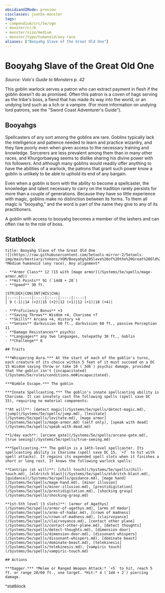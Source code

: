 ```yaml
---
obsidianUIMode: preview
cssclasses: json5e-monster
tags:
- compendium/src/5e/vgm
- monster/cr/6
- monster/size/medium
- monster/type/humanoid/any-race
aliases: ["Booyahg Slave of the Great Old One"]
---
```

# Booyahg Slave of the Great Old One
*Source: Volo's Guide to Monsters p. 42*  

This goblin warlock serves a patron who can extract payment in flesh if the goblin doesn't do as promised. Often this patron is a coven of hags serving as the tribe's boss, a fiend that has made its way into the world, or an undying lord such as a lich or a vampire. (For more information on undying lord patrons, see the "Sword Coast Adventurer's Guide").

## Booyahgs

Spellcasters of any sort among the goblins are rare. Goblins typically lack the intelligence and patience needed to learn and practice wizardry, and they fare poorly even when given access to the necessary training and knowledge. Sorcerers are less prevalent among them than in many other races, and Khurgorbaeyag seems to dislike sharing his divine power with his followers. And although many goblins would readily offer anything to have the abilities of a warlock, the patrons that grant such power know a goblin is unlikely to be able to uphold its end of any bargain.

Even when a goblin is born with the ability to become a spellcaster, the knowledge and talent necessary to carry on the tradition rarely persists for more than a couple of generations. Because they have so little experience with magic, goblins make no distinction between its forms. To them all magic is "booyahg," and the word is part of the name they give to any of its practitioners.

A goblin with access to booyahg becomes a member of the lashers and can often rise to the role of boss.

## Statblock

```ad-statblock
title: Booyahg Slave of the Great Old One
![](https://raw.githubusercontent.com/5etools-mirror-2/5etools-img/main/bestiary/tokens/VGM/Booyahg%20Slave%20of%20the%20Great%20Old%20One.webp#token)
*Medium humanoid (any race), Any alignment*

- **Armor Class** 12 (15 with [mage armor](/Systems/5e/spells/mage-armor.md))
- **Hit Points** 91 (`14d8 + 28`)
- **Speed** 30 ft.

|STR|DEX|CON|INT|WIS|CHA|
|:---:|:---:|:---:|:---:|:---:|:---:|
| 9 (-1)|14 (+2)|15 (+2)|12 (+1)|12 (+1)|18 (+4)|

- **Proficiency Bonus** +3
- **Saving Throws** Wisdom +4, Charisma +7
- **Skills** Arcana +4, History +4
- **Senses** darkvision 60 ft., darkvision 60 ft., passive Perception 11
- **Damage Resistances** psychic
- **Languages** any two languages, telepathy 30 ft., Goblin
- **Challenge** 6

## Traits

***Whispering Aura.*** At the start of each of the goblin's turns, each creature of its choice within 5 feet of it must succeed on a DC 15 Wisdom saving throw or take 10 (`3d6`) psychic damage, provided that the goblin isn't [incapacitated](/Systems/5e/rules/conditions.md#incapacitated).

***Nimble Escape.*** The goblin

***Innate Spellcasting.*** The goblin's innate spellcasting ability is Charisma. It can innately cast the following spells (spell save DC 15), requiring no material components:

**At will**: [detect magic](/Systems/5e/spells/detect-magic.md), [jump](/Systems/5e/spells/jump.md), [levitate](/Systems/5e/spells/levitate.md), [mage armor](/Systems/5e/spells/mage-armor.md) (self only), [speak with dead](/Systems/5e/spells/speak-with-dead.md)

**1/day each**: [arcane gate](/Systems/5e/spells/arcane-gate.md), [true seeing](/Systems/5e/spells/true-seeing.md)

***Spellcasting.*** The goblin is a 14th-level spellcaster. Its spellcasting ability is Charisma (spell save DC 15, `+7` to hit with spell attacks). It regains its expended spell slots when it finishes a short or long rest. It knows the following warlock spells:

**Cantrips (at will)**: [chill touch](/Systems/5e/spells/chill-touch.md), [eldritch blast](/Systems/5e/spells/eldritch-blast.md), [guidance](/Systems/5e/spells/guidance.md), [mage hand](/Systems/5e/spells/mage-hand.md), [minor illusion](/Systems/5e/spells/minor-illusion.md), [prestidigitation](/Systems/5e/spells/prestidigitation.md), [shocking grasp](/Systems/5e/spells/shocking-grasp.md)

**1st-5th level (3 slots)**: [armor of Agathys](/Systems/5e/spells/armor-of-agathys.md), [arms of Hadar](/Systems/5e/spells/arms-of-hadar.md), [crown of madness](/Systems/5e/spells/crown-of-madness.md), [clairvoyance](/Systems/5e/spells/clairvoyance.md), [contact other plane](/Systems/5e/spells/contact-other-plane.md), [detect thoughts](/Systems/5e/spells/detect-thoughts.md), [dimension door](/Systems/5e/spells/dimension-door.md), [dissonant whispers](/Systems/5e/spells/dissonant-whispers.md), [dominate beast](/Systems/5e/spells/dominate-beast.md), [telekinesis](/Systems/5e/spells/telekinesis.md), [vampiric touch](/Systems/5e/spells/vampiric-touch.md)

## Actions

***Dagger.*** *Melee or Ranged Weapon Attack:* `+5` to hit, reach 5 ft. or range 20/60 ft., one target. *Hit:* 4 (`1d4 + 2`) piercing damage.
```
^statblock